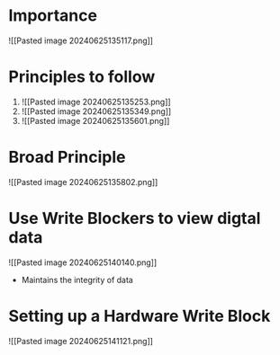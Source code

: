 # Importance

![[Pasted image 20240625135117.png]]

# Principles to follow

1. ![[Pasted image 20240625135253.png]]
2. ![[Pasted image 20240625135349.png]]
3. ![[Pasted image 20240625135601.png]]

# Broad Principle 

![[Pasted image 20240625135802.png]]

# Use Write Blockers to view digtal data
![[Pasted image 20240625140140.png]]
- Maintains the integrity of data

# Setting up a Hardware Write Block
![[Pasted image 20240625141121.png]]